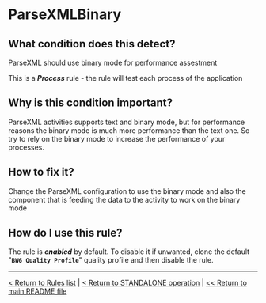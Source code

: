# ParseXMLBinary

## What condition does this detect?

ParseXML should use binary mode for performance assestment

This is a ***Process*** rule - the rule will test each process of the application

## Why is this condition important?

ParseXML activities supports text and binary mode, but for performance reasons the binary mode is much more performance than the text one. So try to rely on the binary mode to increase the performance of your processes.

## How to fix it?

Change the ParseXML configuration to use the binary mode and also the component that is feeding the data to the activity to work on the binary mode

## How do I use this rule?

The rule is **_enabled_** by default. To disable it if unwanted, clone the default "**`BW6 Quality Profile`**" quality profile and then disable the rule.

---
[< Return to Rules list](./RULES.md) | [< Return to STANDALONE operation](../STANDALONE.md) | [<< Return to main README file](../../README.md)
